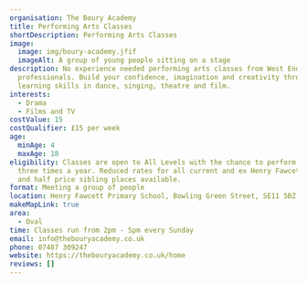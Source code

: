 ```yaml
---
organisation: The Boury Academy
title: Performing Arts Classes
shortDescription: Performing Arts Classes
image:
  image: img/boury-academy.jfif
  imageAlt: A group of young people sitting on a stage
description: No experience needed performing arts classes from West End
  professionals. Build your confidence, imagination and creativity through
  learning skills in dance, singing, theatre and film.
interests:
  - Drama
  - Films and TV
costValue: 15
costQualifier: £15 per week
age:
  minAge: 4
  maxAge: 18
eligibility: Classes are open to All Levels with the chance to perform at least
  three times a year. Reduced rates for all current and ex Henry Fawcett pupils
  and half price sibling places available.
format: Meeting a group of people
location: Henry Fawcett Primary School, Bowling Green Street, SE11 5BZ
makeMapLink: true
area:
  - Oval
time: Classes run from 2pm - 5pm every Sunday
email: info@thebouryacademy.co.uk
phone: 07487 309247
website: https://thebouryacademy.co.uk/home
reviews: []
---
```

